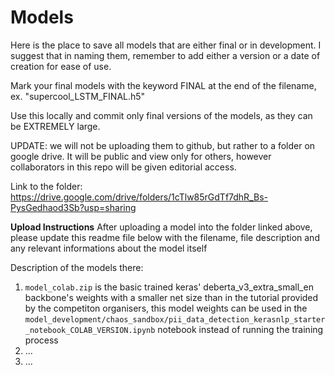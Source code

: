 # Models

Here is the place to save all models that are either final or in development. I suggest that in naming them, remember to add either a version or a date of creation for ease of use. 

Mark your final models with the keyword FINAL at the end of the filename, ex. "supercool_LSTM_FINAL.h5"

Use this locally and commit only final versions of the models, as they can be EXTREMELY large. 

UPDATE: we will not be uploading them to github, but rather to a folder on google drive. It will be public and view only for others, however collaborators in this repo will be given editorial access. 

Link to the folder: https://drive.google.com/drive/folders/1cTlw85rGdTf7dhR_Bs-PysGedhaod3Sb?usp=sharing

**Upload Instructions**
After uploading a model into the folder linked above, please update this readme file below with the filename, file description and any relevant informations about the model itself


Description of the models there:
1. `model_colab.zip` is the basic trained keras' deberta_v3_extra_small_en backbone's weights with a smaller net size than in the tutorial provided by the competiton organisers, this model weights can be used in the `model_development/chaos_sandbox/pii_data_detection_kerasnlp_starter_notebook_COLAB_VERSION.ipynb` notebook instead of running the training process
2. ...
3. ...
